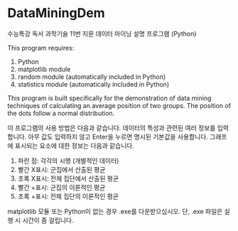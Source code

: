 # DataMiningDem
수능특강 독서 과학기술 11번 지문 데이터 마이닝 설명 프로그램 (Python)

This program requires:
  1. Python
  2. matplotlib module
  3. random module (automatically included in Python)
  4. statistics module (automatically included in Python)
  
This program is built specifically for the demonstration of data mining techniques of calculating an average position of two groups.
The position of the dots follow a normal distribution.

이 프로그램의 사용 방법은 다음과 같습니다.
데이터의 특성과 관련된 여러 정보를 입력합니다. 아무 값도 입력하지 않고 Enter을 누르면 명시된 기본값을 사용합니다.
그래프에 표시되는 요소에 대한 정보는 다음과 같습니다.
  1. 파란 점: 각각의 시행 (개별적인 데이터)
  2. 빨간 X표시: 군집에서 산출된 평균
  3. 초록 X표시: 전체 집단에서 산출된 평균
  4. 빨간 +표시: 군집의 이론적인 평균
  5. 초록 +표시: 전체 집단의 이론적인 평균

matplotlib 모듈 또는 Python이 없는 경우 .exe를 다운받으십시오. 단, .exe 파일은 실행 시 시간이 좀 걸립니다.
